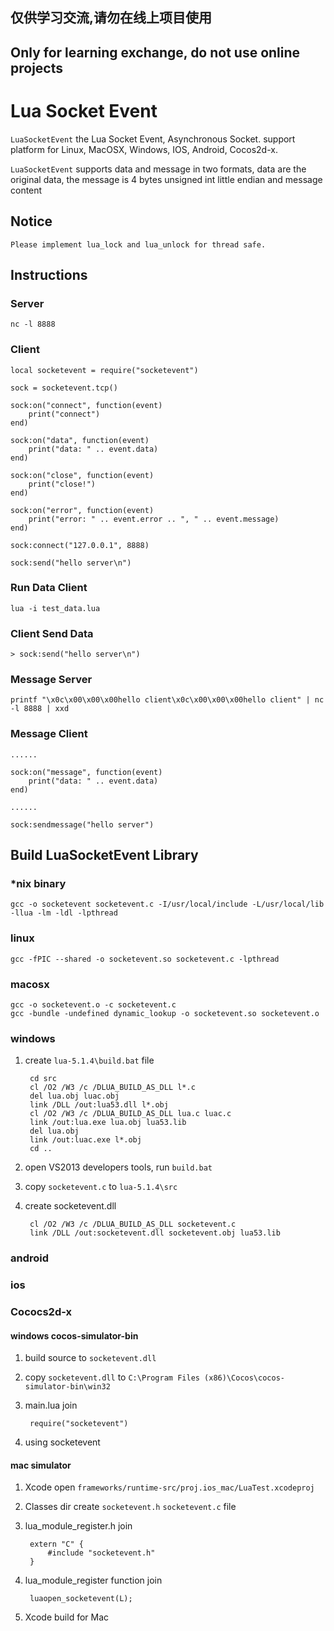 ## 仅供学习交流,请勿在线上项目使用

## Only for learning exchange, do not use online projects

# Lua Socket Event

`LuaSocketEvent` the Lua Socket Event, Asynchronous Socket. support platform for Linux, MacOSX, Windows, IOS, Android, Cocos2d-x.

`LuaSocketEvent` supports data and message in two formats, data are the original data, the message is 4 bytes unsigned int little endian and message content

## Notice

	Please implement lua_lock and lua_unlock for thread safe.

## Instructions

### Server

	nc -l 8888

### Client

	local socketevent = require("socketevent")

	sock = socketevent.tcp()

	sock:on("connect", function(event)
		print("connect")
	end)

	sock:on("data", function(event)
		print("data: " .. event.data)
	end)

	sock:on("close", function(event)
		print("close!")
	end)

	sock:on("error", function(event)
		print("error: " .. event.error .. ", " .. event.message)
	end)

	sock:connect("127.0.0.1", 8888)

	sock:send("hello server\n")

### Run Data Client

	lua -i test_data.lua

### Client Send Data

	> sock:send("hello server\n")

### Message Server

	printf "\x0c\x00\x00\x00hello client\x0c\x00\x00\x00hello client" | nc -l 8888 | xxd

### Message Client

	......

	sock:on("message", function(event)
		print("data: " .. event.data)
	end)

	......

	sock:sendmessage("hello server")

## Build LuaSocketEvent Library

### *nix binary

	gcc -o socketevent socketevent.c -I/usr/local/include -L/usr/local/lib -llua -lm -ldl -lpthread

### linux

	gcc -fPIC --shared -o socketevent.so socketevent.c -lpthread

### macosx

	gcc -o socketevent.o -c socketevent.c
	gcc -bundle -undefined dynamic_lookup -o socketevent.so socketevent.o

### windows

1. create `lua-5.1.4\build.bat` file

		cd src
		cl /O2 /W3 /c /DLUA_BUILD_AS_DLL l*.c
		del lua.obj luac.obj
		link /DLL /out:lua53.dll l*.obj
		cl /O2 /W3 /c /DLUA_BUILD_AS_DLL lua.c luac.c
		link /out:lua.exe lua.obj lua53.lib
		del lua.obj
		link /out:luac.exe l*.obj
		cd ..

2. open VS2013 developers tools, run `build.bat`

3. copy `socketevent.c` to `lua-5.1.4\src`

4. create socketevent.dll

		cl /O2 /W3 /c /DLUA_BUILD_AS_DLL socketevent.c
		link /DLL /out:socketevent.dll socketevent.obj lua53.lib

### android

### ios

### Cococs2d-x

#### windows cocos-simulator-bin

1. build source to `socketevent.dll`

2. copy `socketevent.dll` to `C:\Program Files (x86)\Cocos\cocos-simulator-bin\win32`

3. main.lua join

		require("socketevent")

4. using socketevent

#### mac simulator

1. Xcode open `frameworks/runtime-src/proj.ios_mac/LuaTest.xcodeproj`

2. Classes dir create `socketevent.h` `socketevent.c` file

3. lua_module_register.h join

		extern "C" {
			#include "socketevent.h"
		}

4. lua_module_register function join

		luaopen_socketevent(L);

5. Xcode build for Mac 